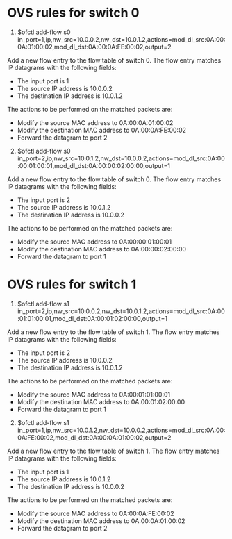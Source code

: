 # OVS rules for switch 0

1. $ofctl add-flow s0 \
in_port=1,ip,nw_src=10.0.0.2,nw_dst=10.0.1.2,actions=mod_dl_src:0A:00:0A:01:00:02,mod_dl_dst:0A:00:0A:FE:00:02,output=2

Add a new flow entry to the flow table of switch 0. The flow entry matches IP datagrams with the following fields:
- The input port is 1
- The source IP address is 10.0.0.2
- The destination IP address is 10.0.1.2

The actions to be performed on the matched packets are:
- Modify the source MAC address to 0A:00:0A:01:00:02
- Modify the destination MAC address to 0A:00:0A:FE:00:02
- Forward the datagram to port 2


2. $ofctl add-flow s0 \
in_port=2,ip,nw_src=10.0.1.2,nw_dst=10.0.0.2,actions=mod_dl_src:0A:00:00:01:00:01,mod_dl_dst:0A:00:00:02:00:00,output=1

Add a new flow entry to the flow table of switch 0. The flow entry matches IP datagrams with the following fields:
- The input port is 2
- The source IP address is 10.0.1.2
- The destination IP address is 10.0.0.2 

The actions to be performed on the matched packets are:
- Modify the source MAC address to 0A:00:00:01:00:01
- Modify the destination MAC address to 0A:00:00:02:00:00
- Forward the datagram to port 1

# OVS rules for switch 1
1. $ofctl add-flow s1 \
in_port=2,ip,nw_src=10.0.0.2,nw_dst=10.0.1.2,actions=mod_dl_src:0A:00:01:01:00:01,mod_dl_dst:0A:00:01:02:00:00,output=1

Add a new flow entry to the flow table of switch 1. The flow entry matches IP datagrams with the following fields:
- The input port is 2
- The source IP address is 10.0.0.2
- The destination IP address is 10.0.1.2

The actions to be performed on the matched packets are:
- Modify the source MAC address to 0A:00:01:01:00:01
- Modify the destination MAC address to 0A:00:01:02:00:00
- Forward the datagram to port 1

2. $ofctl add-flow s1 \
in_port=1,ip,nw_src=10.0.1.2,nw_dst=10.0.0.2,actions=mod_dl_src:0A:00:0A:FE:00:02,mod_dl_dst:0A:00:0A:01:00:02,output=2

Add a new flow entry to the flow table of switch 1. The flow entry matches IP datagrams with the following fields:
- The input port is 1
- The source IP address is 10.0.1.2
- The destination IP address is 10.0.0.2

The actions to be performed on the matched packets are:
- Modify the source MAC address to 0A:00:0A:FE:00:02
- Modify the destination MAC address to 0A:00:0A:01:00:02
- Forward the datagram to port 2
